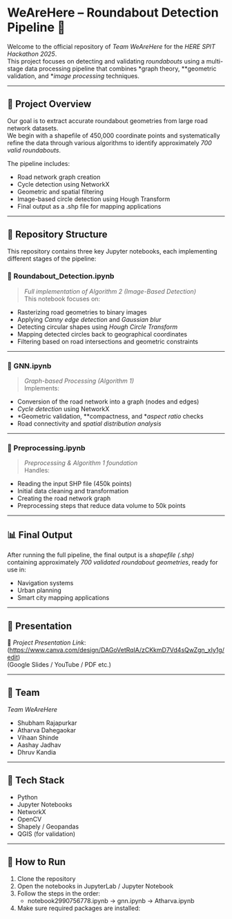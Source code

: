 # WeAreHere – Roundabout Detection Pipeline 🚦

Welcome to the official repository of *Team WeAreHere* for the *HERE SPIT Hackathon 2025*.  
This project focuses on detecting and validating *roundabouts* using a multi-stage data processing pipeline that combines *graph theory, **geometric validation, and **image processing* techniques.

---

## 🧠 Project Overview

Our goal is to extract accurate roundabout geometries from large road network datasets.  
We begin with a shapefile of 450,000 coordinate points and systematically refine the data through various algorithms to identify approximately *700 valid roundabouts*.

The pipeline includes:
- Road network graph creation
- Cycle detection using NetworkX
- Geometric and spatial filtering
- Image-based circle detection using Hough Transform
- Final output as a .shp file for mapping applications

---

## 📁 Repository Structure

This repository contains three key Jupyter notebooks, each implementing different stages of the pipeline:

### 🔹 Roundabout_Detection.ipynb
> *Full implementation of Algorithm 2 (Image-Based Detection)*  
This notebook focuses on:
- Rasterizing road geometries to binary images  
- Applying *Canny edge detection* and *Gaussian blur*  
- Detecting circular shapes using *Hough Circle Transform*  
- Mapping detected circles back to geographical coordinates  
- Filtering based on road intersections and geometric constraints

---

### 🔹 GNN.ipynb
> *Graph-based Processing (Algorithm 1)*  
Implements:
- Conversion of the road network into a graph (nodes and edges)
- *Cycle detection* using NetworkX
- *Geometric validation, **compactness, and **aspect ratio* checks
- Road connectivity and *spatial distribution analysis*

---

### 🔹 Preprocessing.ipynb
> *Preprocessing & Algorithm 1 foundation*  
Handles:
- Reading the input SHP file (450k points)
- Initial data cleaning and transformation  
- Creating the road network graph  
- Preprocessing steps that reduce data volume to 50k points

---

## 📊 Final Output

After running the full pipeline, the final output is a *shapefile (.shp)* containing approximately *700 validated roundabout geometries*, ready for use in:
- Navigation systems  
- Urban planning  
- Smart city mapping applications

---

## 🎥 Presentation

📎 *Project Presentation Link*: (https://www.canva.com/design/DAGoVetRqlA/zCKkmD7Vd4sQwZgn_xIy1g/edit)  
(Google Slides / YouTube / PDF etc.)

---

## 🤝 Team

*Team WeAreHere*  
- Shubham Rajapurkar  
- Atharva Dahegaokar 
- Vihaan Shinde
- Aashay Jadhav
- Dhruv Kandia

---

## 🔧 Tech Stack

- Python  
- Jupyter Notebooks  
- NetworkX  
- OpenCV  
- Shapely / Geopandas  
- QGIS (for validation)

---

## 📌 How to Run

1. Clone the repository  
2. Open the notebooks in JupyterLab / Jupyter Notebook  
3. Follow the steps in the order:
    - notebook2990756778.ipynb → gnn.ipynb → Atharva.ipynb  
4. Make sure required packages are installed:
